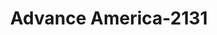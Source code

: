 ---
f_zip-code: 44425
f_state-code: OH
title: Advance America-2131
f_phone: 330-534-9871
f_city-only: Hubbard
f_address: 540 West Liberty Street Hubbard
f_location-unique-id: '2131'
slug: advance-america-2131
updated-on: '2024-05-30T13:46:58.046Z'
created-on: '2024-05-30T13:36:59.803Z'
published-on: '2024-05-30T13:54:32.469Z'
f_city-state: cms/city/hubbard-oh.md
f_company: cms/company/advance-america.md
f_state: cms/state/ohio.md
layout: '[payday-loan].html'
tags: payday-loan
---